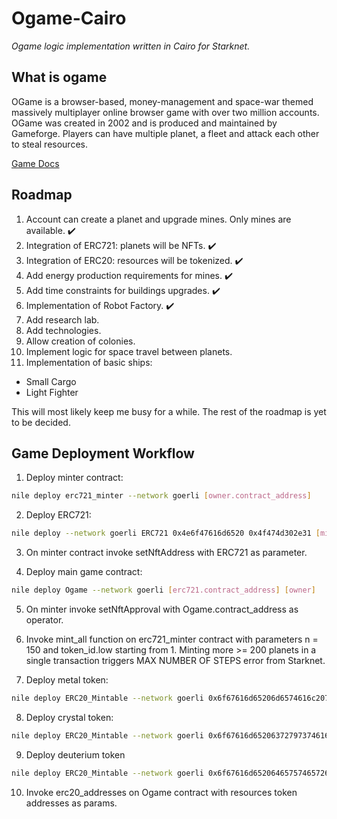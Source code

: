 # Ogame-Cairo

_Ogame logic implementation written in Cairo for Starknet._

## What is ogame

OGame is a browser-based, money-management and space-war themed massively multiplayer online browser game with over two million accounts. OGame was created in 2002 and is produced and maintained by Gameforge. Players can have multiple planet, a fleet and attack each other to steal resources.

[Game Docs](https://www.notion.so/Ogame-Cairo-POC-spec-c11b0b44cb2e437889702b10a70b093a)

## Roadmap

1. Account can create a planet and upgrade mines. Only mines are available. :heavy_check_mark:
2. Integration of ERC721: planets will be NFTs. :heavy_check_mark:
3. Integration of ERC20: resources will be tokenized. :heavy_check_mark:
4. Add energy production requirements for mines. :heavy_check_mark:
5. Add time constraints for buildings upgrades. :heavy_check_mark:
6. Implementation of Robot Factory. :heavy_check_mark:
7. Add research lab.
8. Add technologies.
9. Allow creation of colonies.
10. Implement logic for space travel between planets.
11. Implementation of basic ships:

- Small Cargo
- Light Fighter

This will most likely keep me busy for a while. The rest of the roadmap is yet to be decided.

## Game Deployment Workflow

1. Deploy minter contract:

```sh
nile deploy erc721_minter --network goerli [owner.contract_address]
```

2. Deploy ERC721:

```sh
nile deploy --network goerli ERC721 0x4e6f47616d6520 0x4f474d302e31 [minter.contract_address] 186 105 112 102 115 58 47 47 81 109 98 87 78 103 117 89 106 85 115 53 101 50 102 55 88 119 113 65 106 54 121 72 69 119 111 74 109 104 89 78 121 72 78 78 90 122 105 102 56 78 109 56 53 68 47
```

3. On minter contract invoke setNftAddress with ERC721 as parameter.

4. Deploy main game contract:

```sh
nile deploy Ogame --network goerli [erc721.contract_address] [owner]
```

5. On minter invoke setNftApproval with Ogame.contract_address as operator.

6. Invoke mint_all function on erc721_minter contract with parameters n = 150 and token_id.low starting from 1. Minting more >= 200 planets in a single transaction triggers MAX NUMBER OF STEPS error from Starknet.

7. Deploy metal token:

```sh
nile deploy ERC20_Mintable --network goerli 0x6f67616d65206d6574616c2076302e31 0x4f674d455476302e31 18 0 0 [game.contract_address] [game.contract_addres]
```

8. Deploy crystal token:

```sh
nile deploy ERC20_Mintable --network goerli 0x6f67616d65206372797374616c2076302e31 0x4f6743525976302e31 18 0 0 [game.contract_address] [game.contract_addres]
```

9. Deploy deuterium token

```sh
nile deploy ERC20_Mintable --network goerli 0x6f67616d652064657574657269756d2076302e31 0x4f6744455576302e31 18 0 0 [game.contract_address] [game.contract_addres]
```

10. Invoke erc20_addresses on Ogame contract with resources token addresses as params.
